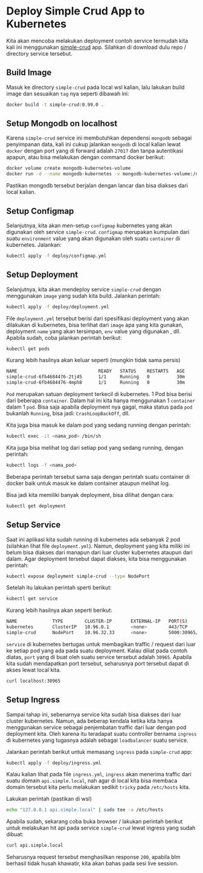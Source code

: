 # Deploy Simple Crud App to Kubernetes

Kita akan mencoba melakukan deployment contoh service termudah kita kali ini menggunakan [simple-crud](./simple-crud) app. Silahkan di download dulu repo / directory service tersebut.

## Build Image
Masuk ke directory `simple-crud` pada local wsl kalian, lalu lakukan build image dan sesuaikan `tag` nya seperti dibawah ini:

```bash
docker build -t simple-crud:0.99.0 .
```

## Setup Mongodb on localhost
Karena `simple-crud` service ini membutuhkan dependensi `mongodb` sebagai penyimpanan data, kali ini cukup jalankan `mongodb` di local kalian lewat `docker` dengan port yang di forward adalah `27017` dan tanpa autentikasi apapun, atau bisa melakukan dengan command docker berikut:

```bash
docker volume create mongodb-kubernetes-volume
docker run -d --name mongodb-kubernetes -v mongodb-kubernetes-volume:/data/db -p 27017:27017 mongo:4.4
```

Pastikan mongodb tersebut berjalan dengan lancar dan bisa diakses dari local kalian.

## Setup Configmap

Selanjutnya, kita akan men-setup `configmap` kubernetes yang akan digunakan oleh service `simple-crud`. `configmap` merupakan kumpulan dari suatu `environment` value yang akan digunakan oleh suatu `container` di kubernetes. Jalankan:

```bash
kubectl apply -f deploy/configmap.yml
```

## Setup Deployment

Selanjutnya, kita akan mendeploy service `simple-crud` dengan menggunakan `image` yang sudah kita build. Jalankan perintah:

```bash
kubectl apply -f deploy/deployment.yml
```

File `deployment.yml` tersebut berisi dari spesifikasi deployment yang akan dilakukan di kubernetes, bisa terlihat dari `image` apa yang kita gunakan, deployment `name` yang akan tersimpan, `env` value yang digunakan , dll. Apabila sudah, coba jalankan perintah berikut:

```bash
kubectl get pods
```

Kurang lebih hasilnya akan keluar seperti (mungkin tidak sama persis)

```bash
NAME                              READY   STATUS    RESTARTS   AGE
simple-crud-6fb4684476-2tj45      1/1     Running   0          30m
simple-crud-6fb4684476-4mph8      1/1     Running   0          30m
```

`Pod` merupakan satuan deployment terkecil di kubernetes. 1 Pod bisa berisi dari beberapa `container`. Dalam hal ini kita hanya menggunakan 1 `container` dalam 1 `pod`. Bisa saja apabila deployment nya gagal, maka status pada `pod` bukanlah `Running`, bisa jadi: `CrashLoopBackOff`, dll.

Kita juga bisa masuk ke dalam pod yang sedang running dengan perintah:

```bash
kubectl exec -it <nama_pod> /bin/sh
```

Kita juga bisa melihat log dari setiap pod yang sedang running, dengan perintah:

```bash
kubectl logs -f <nama_pod>
```

Beberapa perintah tersebut sama saja dengan perintah suatu container di docker baik untuk masuk ke dalam container ataupun melihat log.

Bisa jadi kita memiliki banyak deployment, bisa dilihat dengan cara:

```bash
kubectl get deployment
```

## Setup Service

Saat ini aplikasi kita sudah running di kubernetes ada sebanyak 2 pod (silahkan lihat file `deployment.yml`). Namun, deployment yang kita miliki ini belum bisa diakses dari manapun dari luar cluster kubernetes ataupun dari dalam. Agar deployment tersebut dapat diakses, kita bisa menggunakan perintah:

```bash
kubectl expose deployment simple-crud --type NodePort
```

Setelah itu lakukan perintah sperti berikut:

```bash
kubectl get service
```

Kurang lebih hasilnya akan seperti berikut:

```bash
NAME             TYPE        CLUSTER-IP       EXTERNAL-IP   PORT(S)          AGE 
kubernetes       ClusterIP   10.96.0.1        <none>        443/TCP          4d7h
simple-crud      NodePort    10.96.32.33      <none>        5000:30965/TCP   117m
```

`service` di kubernetes bertugas untuk membagikan traffic / request dari luar ke setiap pod yang ada pada suatu deployment. Kalau diliat pada contoh diatas, `port` yang di buat oleh suatu service tersebut adalah `30965`. Apabila kita sudah mendapatkan port tersebut, seharusnya port tersebut dapat di akses lewat local kita.

```bash
curl localhost:30965
```


## Setup Ingress

Sampai tahap ini, sebenarnya service kita sudah bisa diakses dari luar cluster kubernetes. Namun, ada beberap kendala ketika kita hanya menggunakan service sebagai penjembatan traffic dari luar dengan pod deployment kita. Oleh karena itu teradapat suatu controller bernama `ingress` di kubernetes yang tugasnya adalah sebagai `loadbalancer` suatu service.

Jalankan perintah berikut untuk memasang `ingress` pada `simple-crud` app:

```bash
kubectl apply -f deploy/ingress.yml
```

Kalau kalian lihat pada file `ingress.yml`, `ingress` akan menerima traffic dari suatu domain `api.simple.local`, nah agar di local kita bisa membaca domain tersebut kita perlu melakukan sedikit `tricky` pada `/etc/hosts` kita.

Lakukan perintah (pastikan di wsl)

```bash
echo "127.0.0.1 api.simple.local" | sudo tee -a /etc/hosts
```

Apabila sudah, sekarang coba buka browser / lakukan perintah berikut untuk melakukan hit api pada service `simple-crud` lewat ingress yang sudah dibuat:

```bash
curl api.simple.local
```

Seharusnya request tersebut menghasilkan response `200`, apabila blm berhasil tidak husah khawatir, kita akan bahas pada sesi live session.
